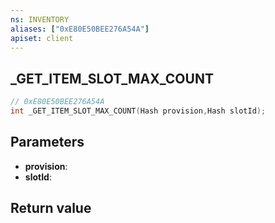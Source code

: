 ```yaml
---
ns: INVENTORY
aliases: ["0xE80E50BEE276A54A"]
apiset: client
---
```

## _GET_ITEM_SLOT_MAX_COUNT

```c
// 0xE80E50BEE276A54A
int _GET_ITEM_SLOT_MAX_COUNT(Hash provision,Hash slotId);
```


## Parameters
* **provision**:
* **slotId**:

## Return value

